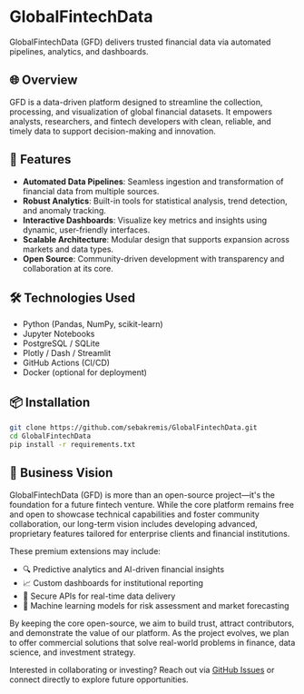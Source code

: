 # GlobalFintechData

GlobalFintechData (GFD) delivers trusted financial data via automated pipelines, analytics, and dashboards.

## 🌐 Overview

GFD is a data-driven platform designed to streamline the collection, processing, and visualization of global financial datasets. It empowers analysts, researchers, and fintech developers with clean, reliable, and timely data to support decision-making and innovation.

## 🚀 Features

- **Automated Data Pipelines**: Seamless ingestion and transformation of financial data from multiple sources.
- **Robust Analytics**: Built-in tools for statistical analysis, trend detection, and anomaly tracking.
- **Interactive Dashboards**: Visualize key metrics and insights using dynamic, user-friendly interfaces.
- **Scalable Architecture**: Modular design that supports expansion across markets and data types.
- **Open Source**: Community-driven development with transparency and collaboration at its core.

## 🛠️ Technologies Used

- Python (Pandas, NumPy, scikit-learn)
- Jupyter Notebooks
- PostgreSQL / SQLite
- Plotly / Dash / Streamlit
- GitHub Actions (CI/CD)
- Docker (optional for deployment)

## 📦 Installation

```bash
git clone https://github.com/sebakremis/GlobalFintechData.git
cd GlobalFintechData
pip install -r requirements.txt
```
## 💼 Business Vision

GlobalFintechData (GFD) is more than an open-source project—it's the foundation for a future fintech venture. While the core platform remains free and open to showcase technical capabilities and foster community collaboration, our long-term vision includes developing advanced, proprietary features tailored for enterprise clients and financial institutions.

These premium extensions may include:

- 🔍 Predictive analytics and AI-driven financial insights
- 📈 Custom dashboards for institutional reporting
- 🔐 Secure APIs for real-time data delivery
- 🧠 Machine learning models for risk assessment and market forecasting

By keeping the core open-source, we aim to build trust, attract contributors, and demonstrate the value of our platform. As the project evolves, we plan to offer commercial solutions that solve real-world problems in finance, data science, and investment strategy.

Interested in collaborating or investing? Reach out via [GitHub Issues](https://github.com/sebakremis/GlobalFintechData/issues) or connect directly to explore future opportunities.

